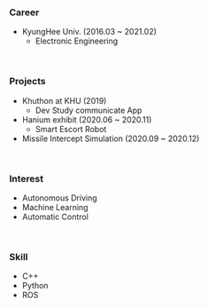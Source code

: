 ### Career

- KyungHee Univ. (2016.03 ~ 2021.02)
  - Electronic Engineering
<br>

### Projects

- Khuthon at KHU (2019)
  - Dev Study communicate App
- Hanium exhibit (2020.06 ~ 2020.11)
  - Smart Escort Robot
- Missile Intercept Simulation (2020.09 ~ 2020.12)

<br>

### Interest
- Autonomous Driving
- Machine Learning
- Automatic Control 

<br>

### Skill
- C++
- Python
- ROS

